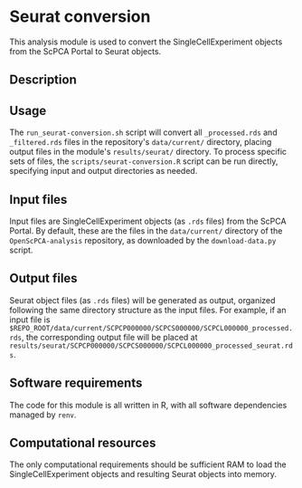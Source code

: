 # Seurat conversion

This analysis module is used to convert the SingleCellExperiment objects from the ScPCA Portal to Seurat objects.

## Description



## Usage

The `run_seurat-conversion.sh` script will convert all `_processed.rds` and `_filtered.rds` files in the repository's `data/current/` directory, placing output files in the module's `results/seurat/` directory.
To process specific sets of files, the `scripts/seurat-conversion.R` script can be run directly, specifying input and output directories as needed.


## Input files

Input files are SingleCellExperiment objects (as `.rds` files) from the ScPCA Portal.
By default, these are the files in the `data/current/` directory of the `OpenScPCA-analysis` repository, as downloaded by the `download-data.py` script.

## Output files

Seurat object files (as `.rds` files) will be generated as output, organized following the same directory structure as the input files.
For example, if an input file is `$REPO_ROOT/data/current/SCPCP000000/SCPCS000000/SCPCL000000_processed.rds`, the corresponding output file will be placed at `results/seurat/SCPCP000000/SCPCS000000/SCPCL000000_processed_seurat.rds`.

## Software requirements

The code for this module is all written in R, with all software dependencies managed by `renv`.

## Computational resources

The only computational requirements should be sufficient RAM to load the SingleCellExperiment objects and resulting Seurat objects into memory.
